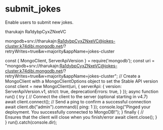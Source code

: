 # submit_jokes
Enable users to submit new jokes. 

tharukajn
Ra1dybpCyxZNxeVC

mongodb+srv://tharukajn:Ra1dybpCyxZNxeVC@jokes-cluster.k74dibi.mongodb.net/?retryWrites=true&w=majority&appName=jokes-cluster


const { MongoClient, ServerApiVersion } = require('mongodb');
const uri = "mongodb+srv://tharukajn:Ra1dybpCyxZNxeVC@jokes-cluster.k74dibi.mongodb.net/?retryWrites=true&w=majority&appName=jokes-cluster";
// Create a MongoClient with a MongoClientOptions object to set the Stable API version
const client = new MongoClient(uri, {
  serverApi: {
    version: ServerApiVersion.v1,
    strict: true,
    deprecationErrors: true,
  }
});
async function run() {
  try {
    // Connect the client to the server	(optional starting in v4.7)
    await client.connect();
    // Send a ping to confirm a successful connection
    await client.db("admin").command({ ping: 1 });
    console.log("Pinged your deployment. You successfully connected to MongoDB!");
  } finally {
    // Ensures that the client will close when you finish/error
    await client.close();
  }
}
run().catch(console.dir);